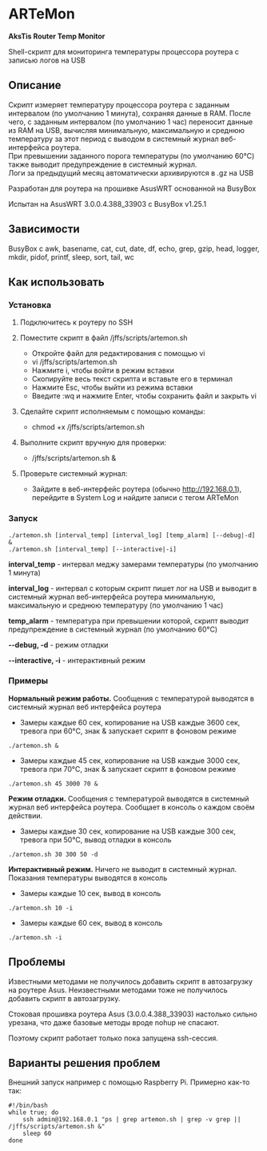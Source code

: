 # ARTeMon

**AksTis Router Temp Monitor**

Shell-скрипт для мониторинга температуры процессора роутера с записью логов на USB

## Описание

Скрипт измеряет температуру процессора роутера с заданным интервалом (по умолчанию 1 минута), сохраняя данные в RAM. После чего, с заданным интервалом (по умолчанию 1 час) переносит данные из RAM на USB, вычисляя минимальную, максимальную и среднюю температуру за этот период с выводом в системный журнал веб-интерфейса роутера.  
При превышении заданного порога температуры (по умолчанию 60°C) также выводит предупреждение в системный журнал.  
Логи за предыдущий месяц автоматически архивируются в .gz на USB

Разработан для роутера на прошивке AsusWRT основанной на BusyBox

Испытан на AsusWRT 3.0.0.4.388_33903 с BusyBox v1.25.1

## Зависимости
BusyBox с awk, basename, cat, cut, date, df, echo, grep, gzip, head, logger, mkdir, pidof, printf, sleep, sort, tail, wc

## Как использовать

### Установка

1. Подключитесь к роутеру по SSH
2. Поместите скрипт в файл /jffs/scripts/artemon.sh
   - Откройте файл для редактирования с помощью vi
   - vi /jffs/scripts/artemon.sh
   - Нажмите i, чтобы войти в режим вставки
   - Скопируйте весь текст скрипта и вставьте его в терминал
   - Нажмите Esc, чтобы выйти из режима вставки
   - Введите :wq и нажмите Enter, чтобы сохранить файл и закрыть vi

3. Сделайте скрипт исполняемым с помощью команды:
   - chmod +x /jffs/scripts/artemon.sh

4. Выполните скрипт вручную для проверки:
   - /jffs/scripts/artemon.sh &
5. Проверьте системный журнал:
   - Зайдите в веб-интерфейс роутера (обычно http://192.168.0.1), перейдите в System Log и найдите записи с тегом ARTeMon

### Запуск
```
./artemon.sh [interval_temp] [interval_log] [temp_alarm] [--debug|-d] &
./artemon.sh [interval_temp] [--interactive|-i]
```
**interval_temp** - интервал меджу замерами температуры (по умолчанию 1 минута)

**interval_log** - интервал с которым скрипт пишет лог на USB и выводит в системный журнал веб-интерфейса роутера минимальную, максимальную и среднюю температуру (по умолчанию 1 час)

**temp_alarm** - температура при превышении которой, скрипт выводит предупреждение в системный журнал (по умолчанию 60°C)

**--debug, -d** - режим отладки

**--interactive, -i** - интерактивный режим

### Примеры

**Нормальный режим работы.** Сообщения с температурой выводятся в системный журнал веб интерфейса роутера

+ Замеры каждые 60 сек, копирование на USB каждые 3600 сек, тревога при 60°C, знак & запускает скрипт в фоновом режиме
```
./artemon.sh &
```

+ Замеры каждые 45 сек, копирование на USB каждые 3000 сек, тревога при 70°C, знак & запускает скрипт в фоновом режиме
```
./artemon.sh 45 3000 70 &
```

**Режим отладки.** Сообщения с температурой выводятся в системный журнал веб интерфейса роутера. Сообщает в консоль о каждом своём действии.

+ Замеры каждые 30 сек, копирование на USB каждые 300 сек, тревога при 50°C, вывод отладки в консоль
```
./artemon.sh 30 300 50 -d
```

**Интерактивный режим.** Ничего не выводит в системный журнал. Показания температуры выводятся в консоль

+  Замеры каждые 10 сек, вывод в консоль
```
./artemon.sh 10 -i
```

+  Замеры каждые 60 сек, вывод в консоль
```
./artemon.sh -i
```

## Проблемы

Известными методами не получилось добавить скрипт в автозагрузку на роутере Asus. Неизвестными методами тоже не получилось добавить скрипт в автозагрузку. 

Стоковая прошивка роутера Asus (3.0.0.4.388_33903) настолько сильно урезана, что даже базовые методы вроде nohup не спасают.

Поэтому скрипт работает только пока запущена ssh-сессия.

## Варианты решения проблем

Внешний запуск например с помощью Raspberry Pi. Примерно как-то так:

```
#!/bin/bash
while true; do
    ssh admin@192.168.0.1 "ps | grep artemon.sh | grep -v grep || /jffs/scripts/artemon.sh &"
    sleep 60
done
```
